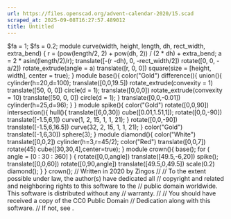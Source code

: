```yaml
---
url: https://files.openscad.org/advent-calendar-2020/15.scad
scraped_at: 2025-09-08T16:27:57.489012
title: Untitled
---
```


$fa = 1; $fs = 0.2; module curve(width, height, length, dh, rect_width,
extra_bend) { r = (pow(length/2, 2) + pow(dh, 2)) / (2 * dh) + extra_bend; a =
2 * asin((length/2)/r); translate([-(r -dh), 0, -rect_width/2]) rotate([0, 0,
-a/2]) rotate_extrude(angle = a) translate([r, 0, 0]) square(size = [height,
width], center = true); } module base(){ color("Gold") difference(){ union(){
cylinder(h=20,d=100); translate([0,0,19.5]) rotate_extrude(convexity = 1)
translate([50, 0, 0]) circle(d = 1); translate([0,0,0])
rotate_extrude(convexity = 10) translate([50, 0, 0]) circle(d = 1); }
translate([0,0,-0.01]) cylinder(h=25,d=96); } } module spike(){ color("Gold")
rotate([0,0,90]) intersection(){ hull(){ translate([6,0,30])
cube([0.01,1.51,1]); rotate([0,0,-90]) translate([-1.5,6,1]) curve(1, 2, 15,
1, 1, 21); } rotate([0,0,-90]) translate([-1.5,6,16.5]) curve(32, 2, 15, 1, 1,
21); } color("Gold") translate([-1,6,30]) sphere(3); } module diamond(){
color("White") translate([0,0,2]) cylinder(h=3,r=45/2); color("Red")
translate([0,0,7]) rotate(45) cube([30,30,4],center=true); } module crown(){
base(); for ( angle = [0 : 30 : 360] ) { rotate([0,0,angle])
translate([49.5,-6,20]) spike(); translate([0,0,60]) rotate([0,90,angle])
translate([49.5,0,49.5]) scale(0.2) diamond(); } } crown(); // Written in 2020
by Zingos // // To the extent possible under law, the author(s) have dedicated
all // copyright and related and neighboring rights to this software to the //
public domain worldwide. This software is distributed without any // warranty.
// // You should have received a copy of the CC0 Public Domain // Dedication
along with this software. // If not, see .

